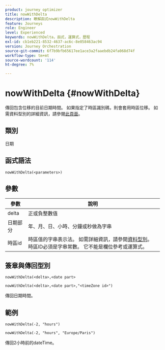 ```yaml
---
product: journey optimizer
title: nowWithDelta
description: 瞭解函式nowWithDelta
feature: Journeys
role: Engineer
level: Experienced
keywords: nowWithDelta，函式，運算式，歷程
exl-id: cb1eb221-8532-4637-ac6c-8e058463ac94
version: Journey Orchestration
source-git-commit: 6f7b9bfb65617ee1ace3a2faaebdb24fa068d74f
workflow-type: tm+mt
source-wordcount: '114'
ht-degree: 7%

---
```


# nowWithDelta {#nowWithDelta}

傳回包含位移的目前日期時間。 如果指定了時區識別碼，則會套用時區位移。 如需資料型別的詳細資訊，請參閱[此頁面](../expression/data-types.md)。

## 類別

日期

## 函式語法

`nowWithDelta(<parameters>)`

## 參數

| 參數 | 說明 |
|--- |--- |
| delta | 正或負整數值 |
| 日期部分 | 年、月、日、小時、分鐘或秒做為字串 |
| 時區id | 時區值的字串表示法。 如需詳細資訊，請參閱[資料型別](../expression/data-types.md)。 時區ID必須是字串常數。 它不能是欄位參考或運算式。 |

## 簽章與傳回型別

`nowWithDelta(<delta>,<date part>`

`nowWithDelta(<delta>,<date part>,"<timeZone id>")`

傳回日期時間。

## 範例

`nowWithDelta(-2, "hours")`

`nowWithDelta(-2, "hours", "Europe/Paris")`

傳回2小時前的dateTime。
